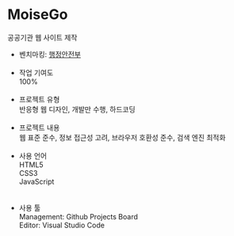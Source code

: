 # MoiseGo
공공기관 웹 사이트 제작

* 벤치마킹: [행정안전부](https://www.mois.go.kr/frt/a01/frtMain.do)
<br><br>
* 작업 기여도<br>
100%
<br><br>
* 프로젝트 유형<br>
반응형 웹 디자인, 개발만 수행, 하드코딩
<br><br>
* 프로젝트 내용<br>
웹 표준 준수, 정보 접근성 고려, 브라우저 호환성 준수, 검색 엔진 최적화
<br><br>
* 사용 언어<br>
HTML5<br>
CSS3<br>
JavaScript<br>
<br><br>
* 사용 툴<br>
Management: Github Projects Board<br>
Editor: Visual Studio Code<br>

